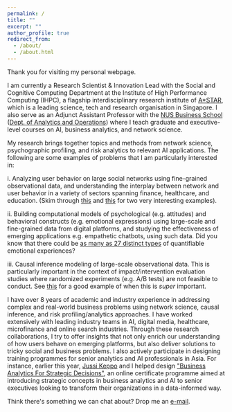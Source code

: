 ```yaml
---
permalink: /
title: ""
excerpt: ""
author_profile: true
redirect_from: 
  - /about/
  - /about.html
---
```


Thank you for visiting my personal webpage.


I am currently a Research Scientist & Innovation Lead with the Social and Cognitive Computing Department at the Institute of High Performance Computing (IHPC), a flagship interdisciplinary research institute of [A*STAR](https://www.a-star.edu.sg/), which is a leading science, tech and research organisation in Singapore. I also serve as an Adjunct Assistant Professor with the [NUS Business School](https://bschool.nus.edu.sg/) ([Dept. of Analytics and Operations](https://bschool.nus.edu.sg/analytics-operations)) where I teach graduate and executive-level courses on AI, business analytics, and network science. 

My research brings together topics and methods from network science, psychographic profiling, and risk analytics to relevant AI applications. The following are some examples of problems that I am particularly interested in:

i. Analyzing user behavior on large social networks using fine-grained observational data, and understanding the interplay between network and user behavior in a variety of sectors spanning finance, healthcare, and education. (Skim through [this](https://economics.mit.edu/files/7781) and [this](https://www.nature.com/articles/ncomms14753) for two very interesting examples).

ii. Building computational models of psychological (e.g. attitudes) and behavioral constructs (e.g.  emotional expressions) using large-scale and fine-grained data from digital platforms, and studying the effectiveness of emerging applications  e.g. empathetic chatbots, using such data. Did you know that there could be [as many as 27 distinct types](http://www.pnas.org/content/114/38/E7900) of quantifiable emotional experiences?

iii. Causal inference modeling of large-scale observational data. This is particularly important in the context of impact/intervention evaluation studies where randomized experiments (e.g. A/B tests) are not feasible to conduct. See [this](https://ai.google/research/pubs/pub41854) for a good example of when this is *super* important.

I have over 8 years of academic and industry experience in addressing complex and real-world business problems using network science, causal inference, and risk profiling/analytics approaches. I have worked extensively with leading industry teams in AI, digital media, healthcare, microfinance and online search industries. Through these research collaborations, I try to offer insights that not only enrich our understanding of how users behave on emerging platforms, but also deliver solutions to tricky social and business problems. I also actively participate in designing training programmes for senior analytics and AI professionals in Asia. For instance, earlier this year, [Jussi Keppo](https://jussikeppo.com) and I helped design ["Business Analytics For Strategic Decisions"](https://sg.emeritus.org/university-courses-online/business-analytics-for-strategic-decisions/), an online certificate programme aimed at introducing strategic concepts in business analytics and AI to senior executives looking to transform their organizations in a data-informed way.

Think there's something we can chat about? Drop me an [e-mail](mailto:prasanta.nus@gmail.com). 


